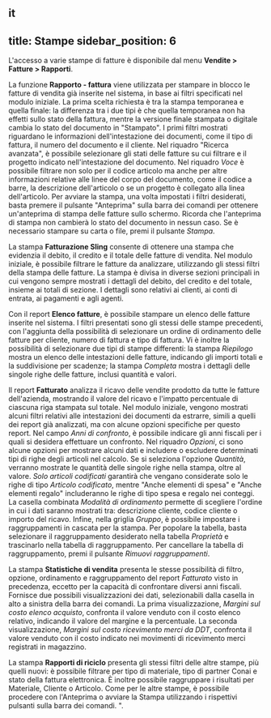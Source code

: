 it
---
title: Stampe
sidebar_position: 6
---

L'accesso a varie stampe di fatture è disponibile dal menu **Vendite > Fatture > Rapporti**.

La funzione **Rapporto - fattura** viene utilizzata per stampare in blocco le fatture di vendita già inserite nel sistema, in base ai filtri specificati nel modulo iniziale. La prima scelta richiesta è tra la stampa temporanea e quella finale: la differenza tra i due tipi è che quella temporanea non ha effetti sullo stato della fattura, mentre la versione finale stampata o digitale cambia lo stato del documento in "Stampato". I primi filtri mostrati riguardano le informazioni dell'intestazione dei documenti, come il tipo di fattura, il numero del documento e il cliente. Nel riquadro "Ricerca avanzata", è possibile selezionare gli stati delle fatture su cui filtrare e il progetto indicato nell'intestazione del documento.
Nel riquadro *Voce* è possibile filtrare non solo per il codice articolo ma anche per altre informazioni relative alle linee del corpo del documento, come il codice a barre, la descrizione dell'articolo o se un progetto è collegato alla linea dell'articolo.
Per avviare la stampa, una volta impostati i filtri desiderati, basta premere il pulsante "Anteprima" sulla barra dei comandi per ottenere un'anteprima di stampa delle fatture sullo schermo. Ricorda che l'anteprima di stampa non cambierà lo stato del documento in nessun caso. Se è necessario stampare su carta o file, premi il pulsante *Stampa*.

La stampa **Fatturazione Sling** consente di ottenere una stampa che evidenzia il debito, il credito e il totale delle fatture di vendita.
Nel modulo iniziale, è possibile filtrare le fatture da analizzare, utilizzando gli stessi filtri della stampa delle fatture. La stampa è divisa in diverse sezioni principali in cui vengono sempre mostrati i dettagli del debito, del credito e del totale, insieme ai totali di sezione. I dettagli sono relativi ai clienti, ai conti di entrata, ai pagamenti e agli agenti.

Con il report **Elenco fatture**, è possibile stampare un elenco delle fatture inserite nel sistema.
I filtri presentati sono gli stessi delle stampe precedenti, con l'aggiunta della possibilità di selezionare un ordine di ordinamento delle fatture per cliente, numero di fattura e tipo di fattura. Vi è inoltre la possibilità di selezionare due tipi di stampe differenti: la stampa *Riepilogo* mostra un elenco delle intestazioni delle fatture, indicando gli importi totali e la suddivisione per scadenze; la stampa *Completa* mostra i dettagli delle singole righe delle fatture, inclusi quantità e valori.

Il report **Fatturato** analizza il ricavo delle vendite prodotto da tutte le fatture dell'azienda, mostrando il valore del ricavo e l'impatto percentuale di ciascuna riga stampata sul totale.
Nel modulo iniziale, vengono mostrati alcuni filtri relativi alle intestazioni dei documenti da estrarre, simili a quelli dei report già analizzati, ma con alcune opzioni specifiche per questo report.
Nel campo *Anni di confronto*, è possibile indicare gli anni fiscali per i quali si desidera effettuare un confronto. Nel riquadro *Opzioni*, ci sono alcune opzioni per mostrare alcuni dati e includere o escludere determinati tipi di righe degli articoli nel calcolo. Se si seleziona l'opzione *Quantità*, verranno mostrate le quantità delle singole righe nella stampa, oltre al valore. *Solo articoli codificati* garantirà che vengano considerate solo le righe di tipo *Articolo codificato*, mentre "Anche elementi di spesa" e "Anche elementi regalo" includeranno le righe di tipo spesa e regalo nei conteggi. La casella combinata *Modalità di ordinamento* permette di scegliere l'ordine in cui i dati saranno mostrati tra: descrizione cliente, codice cliente o importo del ricavo. Infine, nella griglia *Gruppo*, è possibile impostare i raggruppamenti in cascata per la stampa. Per popolare la tabella, basta selezionare il raggruppamento desiderato nella tabella *Proprietà* e trascinarlo nella tabella di raggruppamento. Per cancellare la tabella di raggruppamento, premi il pulsante *Rimuovi raggruppamenti*.

La stampa **Statistiche di vendita** presenta le stesse possibilità di filtro, opzione, ordinamento e raggruppamento del report *Fatturato* visto in precedenza, eccetto per la capacità di confrontare diversi anni fiscali. Fornisce due possibili visualizzazioni dei dati, selezionabili dalla casella in alto a sinistra della barra dei comandi. La prima visualizzazione, *Margini sul costo elenco acquisto*, confronta il valore venduto con il costo elenco relativo, indicando il valore del margine e la percentuale. La seconda visualizzazione, *Margini sul costo ricevimento merci da DDT*, confronta il valore venduto con il costo indicato nei movimenti di ricevimento merci registrati in magazzino.

La stampa **Rapporti di riciclo** presenta gli stessi filtri delle altre stampe, più quelli nuovi: è possibile filtrare per tipo di materiale, tipo di partner Conai e stato della fattura elettronica. È inoltre possibile raggruppare i risultati per Materiale, Cliente o Articolo.
Come per le altre stampe, è possibile procedere con l'Anteprima o avviare la Stampa utilizzando i rispettivi pulsanti sulla barra dei comandi.
".